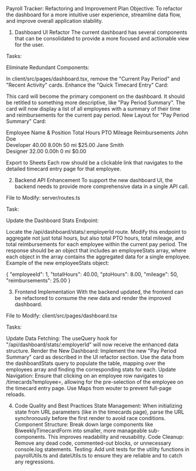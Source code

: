 Payroll Tracker: Refactoring and Improvement Plan
Objective: To refactor the dashboard for a more intuitive user experience, streamline data flow, and improve overall application stability.

1. Dashboard UI Refactor
The current dashboard has several components that can be consolidated to provide a more focused and actionable view for the user.

Tasks:

Eliminate Redundant Components:

In client/src/pages/dashboard.tsx, remove the "Current Pay Period" and "Recent Activity" cards.
Enhance the "Quick Timecard Entry" Card:

This card will become the primary component on the dashboard.
It should be retitled to something more descriptive, like "Pay Period Summary".
The card will now display a list of all employees with a summary of their time and reimbursements for the current pay period.
New Layout for "Pay Period Summary" Card:

Employee Name & Position  Total Hours  PTO    Mileage   Reimbursements
John Doe <br> Developer   40.00        8.00h  50 mi    $25.00
Jane Smith <br> Designer  32.00        0.00h  0 mi     $0.00

Export to Sheets
Each row should be a clickable link that navigates to the detailed timecard entry page for that employee.

2. Backend API Enhancement
To support the new dashboard UI, the backend needs to provide more comprehensive data in a single API call.

File to Modify: server/routes.ts

Task:

Update the Dashboard Stats Endpoint:

Locate the /api/dashboard/stats/:employerId route.
Modify this endpoint to aggregate not just total hours, but also total PTO hours, total mileage, and total reimbursements for each employee within the current pay period.
The response should be an object that includes an employeeStats array, where each object in the array contains the aggregated data for a single employee.
Example of the new employeeStats object:

{
  "employeeId": 1,
  "totalHours": 40.00,
  "ptoHours": 8.00,
  "mileage": 50,
  "reimbursements": 25.00
}

3. Frontend Implementation
With the backend updated, the frontend can be refactored to consume the new data and render the improved dashboard.

File to Modify: client/src/pages/dashboard.tsx

Tasks:

Update Data Fetching:
The useQuery hook for "/api/dashboard/stats/:employerId" will now receive the enhanced data structure.
Render the New Dashboard:
Implement the new "Pay Period Summary" card as described in the UI refactor section.
Use the data from the dashboardStats query to populate the table, mapping over the employees array and finding the corresponding stats for each.
Update Navigation:
Ensure that clicking on an employee row navigates to /timecards?employee=<id>, allowing for the pre-selection of the employee on the timecard entry page.
Use Maps from wouter to prevent full-page reloads.

4. Code Quality and Best Practices
State Management: When initializing state from URL parameters (like in the timecards page), parse the URL synchronously before the first render to avoid race conditions.
Component Structure: Break down large components like BiweeklyTimecardForm into smaller, more manageable sub-components. This improves readability and reusability.
Code Cleanup: Remove any dead code, commented-out blocks, or unnecessary console.log statements.
Testing: Add unit tests for the utility functions in payrollUtils.ts and dateUtils.ts to ensure they are reliable and to catch any regressions.
